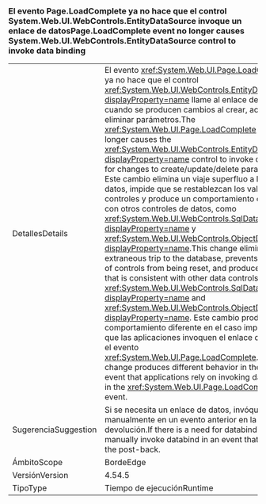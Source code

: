 ### <a name="pageloadcomplete-event-no-longer-causes-systemwebuiwebcontrolsentitydatasource-control-to-invoke-data-binding"></a><span data-ttu-id="b6c4a-101">El evento Page.LoadComplete ya no hace que el control System.Web.UI.WebControls.EntityDataSource invoque un enlace de datos</span><span class="sxs-lookup"><span data-stu-id="b6c4a-101">Page.LoadComplete event no longer causes System.Web.UI.WebControls.EntityDataSource control to invoke data binding</span></span>

|   |   |
|---|---|
|<span data-ttu-id="b6c4a-102">Detalles</span><span class="sxs-lookup"><span data-stu-id="b6c4a-102">Details</span></span>|<span data-ttu-id="b6c4a-103">El evento <xref:System.Web.UI.Page.LoadComplete> ya no hace que el control <xref:System.Web.UI.WebControls.EntityDataSource?displayProperty=name> llame al enlace de datos cuando se producen cambios al crear, actualizar o eliminar parámetros.</span><span class="sxs-lookup"><span data-stu-id="b6c4a-103">The <xref:System.Web.UI.Page.LoadComplete> event no longer causes the <xref:System.Web.UI.WebControls.EntityDataSource?displayProperty=name> control to invoke data binding for changes to create/update/delete parameters.</span></span> <span data-ttu-id="b6c4a-104">Este cambio elimina un viaje superfluo a la base de datos, impide que se restablezcan los valores de los controles y produce un comportamiento coherente con otros controles de datos, como <xref:System.Web.UI.WebControls.SqlDataSource?displayProperty=name> y <xref:System.Web.UI.WebControls.ObjectDataSource?displayProperty=name>.</span><span class="sxs-lookup"><span data-stu-id="b6c4a-104">This change eliminates an extraneous trip to the database, prevents the values of controls from being reset, and produces behavior that is consistent with other data controls, such as <xref:System.Web.UI.WebControls.SqlDataSource?displayProperty=name> and <xref:System.Web.UI.WebControls.ObjectDataSource?displayProperty=name>.</span></span> <span data-ttu-id="b6c4a-105">Este cambio produce un comportamiento diferente en el caso improbable de que las aplicaciones invoquen el enlace de datos en el evento <xref:System.Web.UI.Page.LoadComplete>.</span><span class="sxs-lookup"><span data-stu-id="b6c4a-105">This change produces different behavior in the unlikely event that applications rely on invoking data binding in the <xref:System.Web.UI.Page.LoadComplete> event.</span></span>|
|<span data-ttu-id="b6c4a-106">Sugerencia</span><span class="sxs-lookup"><span data-stu-id="b6c4a-106">Suggestion</span></span>|<span data-ttu-id="b6c4a-107">Si se necesita un enlace de datos, invóquelo manualmente en un evento anterior en la devolución.</span><span class="sxs-lookup"><span data-stu-id="b6c4a-107">If there is a need for databinding, manually invoke databind in an event that is earlier in the post-back.</span></span>|
|<span data-ttu-id="b6c4a-108">Ámbito</span><span class="sxs-lookup"><span data-stu-id="b6c4a-108">Scope</span></span>|<span data-ttu-id="b6c4a-109">Borde</span><span class="sxs-lookup"><span data-stu-id="b6c4a-109">Edge</span></span>|
|<span data-ttu-id="b6c4a-110">Versión</span><span class="sxs-lookup"><span data-stu-id="b6c4a-110">Version</span></span>|<span data-ttu-id="b6c4a-111">4.5</span><span class="sxs-lookup"><span data-stu-id="b6c4a-111">4.5</span></span>|
|<span data-ttu-id="b6c4a-112">Tipo</span><span class="sxs-lookup"><span data-stu-id="b6c4a-112">Type</span></span>|<span data-ttu-id="b6c4a-113">Tiempo de ejecución</span><span class="sxs-lookup"><span data-stu-id="b6c4a-113">Runtime</span></span>|

